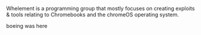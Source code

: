 Whelement is a programming group that mostly focuses on creating exploits & tools relating to Chromebooks and the chromeOS operating system.

boeing was here
